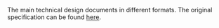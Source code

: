 The main technical design documents in different formats. The original specification can be found [here](https://driver-eu.gitbook.io/test-bed-specification).
